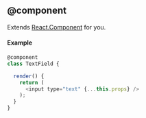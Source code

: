 ## @component

Extends [React.Component](https://facebook.github.io/react/docs/component-api.html#react.component) for you.

#### Example

```js
@component
class TextField {

  render() {
    return (
      <input type="text" {...this.props} />
    );
  }
}
```
